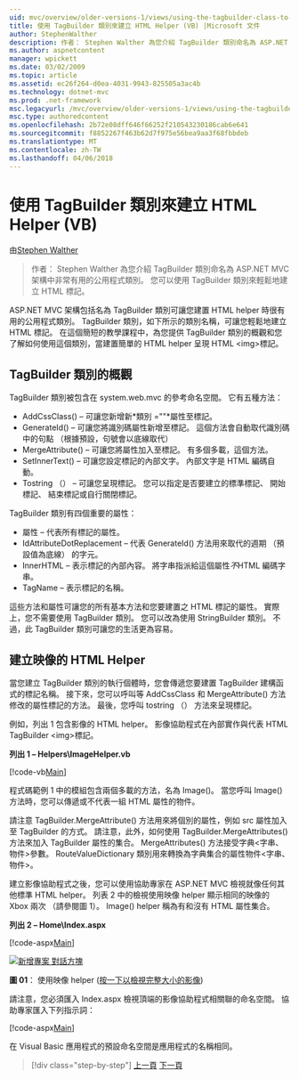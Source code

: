```yaml
---
uid: mvc/overview/older-versions-1/views/using-the-tagbuilder-class-to-build-html-helpers-vb
title: 使用 TagBuilder 類別來建立 HTML Helper (VB) |Microsoft 文件
author: StephenWalther
description: 作者： Stephen Walther 為您介紹 TagBuilder 類別命名為 ASP.NET MVC 架構中非常有用的公用程式類別。 您可以輕鬆地使用 TagBuilder 類別...
ms.author: aspnetcontent
manager: wpickett
ms.date: 03/02/2009
ms.topic: article
ms.assetid: ec26f264-d0ea-4031-9943-825505a3ac4b
ms.technology: dotnet-mvc
ms.prod: .net-framework
msc.legacyurl: /mvc/overview/older-versions-1/views/using-the-tagbuilder-class-to-build-html-helpers-vb
msc.type: authoredcontent
ms.openlocfilehash: 2b72e08dff646f66252f210543230186cab6e641
ms.sourcegitcommit: f8852267f463b62d7f975e56bea9aa3f68fbbdeb
ms.translationtype: MT
ms.contentlocale: zh-TW
ms.lasthandoff: 04/06/2018
---
```

<a name="using-the-tagbuilder-class-to-build-html-helpers-vb"></a>使用 TagBuilder 類別來建立 HTML Helper (VB)
====================
由[Stephen Walther](https://github.com/StephenWalther)

> 作者： Stephen Walther 為您介紹 TagBuilder 類別命名為 ASP.NET MVC 架構中非常有用的公用程式類別。 您可以使用 TagBuilder 類別來輕鬆地建立 HTML 標記。


ASP.NET MVC 架構包括名為 TagBuilder 類別可讓您建置 HTML helper 時很有用的公用程式類別。 TagBuilder 類別，如下所示的類別名稱，可讓您輕鬆地建立 HTML 標記。 在這個簡短的教學課程中，為您提供 TagBuilder 類別的概觀和您了解如何使用這個類別，當建置簡單的 HTML helper 呈現 HTML &lt;img&gt;標記。

## <a name="overview-of-the-tagbuilder-class"></a>TagBuilder 類別的概觀

TagBuilder 類別被包含在 system.web.mvc 的參考命名空間。 它有五種方法：

- AddCssClass() – 可讓您新增新*類別 =""*屬性至標記。
- GenerateId() – 可讓您將識別碼屬性新增至標記。 這個方法會自動取代識別碼中的句點 （根據預設，句號會以底線取代）
- MergeAttribute() – 可讓您將屬性加入至標記。 有多個多載，這個方法。
- SetInnerText() – 可讓您設定標記的內部文字。 內部文字是 HTML 編碼自動。
- Tostring （） – 可讓您呈現標記。 您可以指定是否要建立的標準標記、 開始標記、 結束標記或自行關閉標記。
  

TagBuilder 類別有四個重要的屬性：

- 屬性 – 代表所有標記的屬性。
- IdAttributeDotReplacement – 代表 GenerateId() 方法用來取代的週期 （預設值為底線） 的字元。
- InnerHTML – 表示標記的內部內容。 將字串指派給這個屬性*不*HTML 編碼字串。
- TagName – 表示標記的名稱。

這些方法和屬性可讓您的所有基本方法和您要建置之 HTML 標記的屬性。 實際上，您不需要使用 TagBuilder 類別。 您可以改為使用 StringBuilder 類別。 不過，此 TagBuilder 類別可讓您的生活更為容易。

## <a name="creating-an-image-html-helper"></a>建立映像的 HTML Helper

當您建立 TagBuilder 類別的執行個體時，您會傳遞您要建置 TagBuilder 建構函式的標記名稱。 接下來，您可以呼叫等 AddCssClass 和 MergeAttribute() 方法修改的屬性標記的方法。 最後，您呼叫 tostring （） 方法來呈現標記。

例如，列出 1 包含影像的 HTML helper。 影像協助程式在內部實作與代表 HTML TagBuilder &lt;img&gt;標記。

**列出 1 – Helpers\ImageHelper.vb**

[!code-vb[Main](using-the-tagbuilder-class-to-build-html-helpers-vb/samples/sample1.vb)]

程式碼範例 1 中的模組包含兩個多載的方法，名為 Image()。 當您呼叫 Image() 方法時，您可以傳遞或不代表一組 HTML 屬性的物件。

請注意 TagBuilder.MergeAttribute() 方法用來將個別的屬性，例如 src 屬性加入至 TagBuilder 的方式。 請注意，此外，如何使用 TagBuilder.MergeAttributes() 方法來加入 TagBuilder 屬性的集合。 MergeAttributes() 方法接受字典&lt;字串、 物件&gt;參數。 RouteValueDictionary 類別用來轉換為字典集合的屬性物件&lt;字串、 物件&gt;。

建立影像協助程式之後，您可以使用協助專家在 ASP.NET MVC 檢視就像任何其他標準 HTML helper。 列表 2 中的檢視使用映像 helper 顯示相同的映像的 Xbox 兩次 （請參閱圖 1）。 Image() helper 稱為有和沒有 HTML 屬性集合。

**列出 2 – Home\Index.aspx**

[!code-aspx[Main](using-the-tagbuilder-class-to-build-html-helpers-vb/samples/sample2.aspx)]


[![新增專案 對話方塊](using-the-tagbuilder-class-to-build-html-helpers-vb/_static/image1.jpg)](using-the-tagbuilder-class-to-build-html-helpers-vb/_static/image1.png)

**圖 01**： 使用映像 helper ([按一下以檢視完整大小的影像](using-the-tagbuilder-class-to-build-html-helpers-vb/_static/image2.png))


請注意，您必須匯入 Index.aspx 檢視頂端的影像協助程式相關聯的命名空間。 協助專家匯入下列指示詞：

[!code-aspx[Main](using-the-tagbuilder-class-to-build-html-helpers-vb/samples/sample3.aspx)]

在 Visual Basic 應用程式的預設命名空間是應用程式的名稱相同。

> [!div class="step-by-step"]
> [上一頁](creating-custom-html-helpers-vb.md)
> [下一頁](creating-page-layouts-with-view-master-pages-vb.md)
